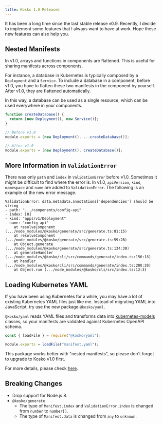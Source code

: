 ```yaml
---
title: Kosko 1.0 Released
---
```


It has been a long time since the last stable release v0.9. Recently, I decide to implement some features that I always want to have at work. Hope these new features can also help you.

## Nested Manifests

In v1.0, arrays and functions in components are flattened. This is useful for sharing manifests across components.

For instance, a database in Kubernetes is typically composed by a `Deployment` and a `Service`. To include a database in a component, before v1.0, you have to flatten these two manifests in the component by yourself. After v1.0, they are flattened automatically.

In this way, a database can be used as a single resource, which can be used everywhere in your components.

```js
function createDatabase() {
  return [new Deployment(), new Service()];
}

// Before v1.0
module.exports = [new Deployment(), ...createDatabase()];

// After v1.0
module.exports = [new Deployment(), createDatabase()];
```

## More Information in `ValidationError`

There was only `path` and `index` in `ValidationError` before v1.0. Sometimes it might be difficult to find where the error is. In v1.0, `apiVersion`, `kind`, `namespace` and `name` are added to `ValidationError`. The following is an example of the new error message.

```shell
ValidationError: data.metadata.annotations['dependencies'] should be string
- path: ".../components/config-api"
- index: [0]
- kind: "apps/v1/Deployment"
- name: "config-api"
    at resolveComponent (.../node_modules/@kosko/generate/src/generate.ts:81:15)
    at resolveComponent (.../node_modules/@kosko/generate/src/generate.ts:59:28)
    at Object.generate (.../node_modules/@kosko/generate/src/generate.ts:134:30)
    at generateHandler (.../node_modules/@kosko/cli/src/commands/generate/index.ts:156:18)
    at handler (.../node_modules/@kosko/cli/src/commands/generate/index.ts:200:20)
    at Object.run (.../node_modules/@kosko/cli/src/index.ts:12:3)
```

## Loading Kubernetes YAML

If you have been using Kubernetes for a while, you may have a lot of existing Kubernetes YAML files just like me. Instead of migrating YAML into JavaScript, try use the new package `@kosko/yaml`.

`@kosko/yaml` reads YAML files and transforms data into [kubernetes-models](https://github.com/tommy351/kubernetes-models-ts) classes, so your manifests are validated against Kubernetes OpenAPI schema.

```js
const { loadFile } = require("@kosko/yaml");

module.exports = loadFile("manifest.yaml");
```

This package works better with "nested manifests", so please don't forget to upgrade to Kosko v1.0 first.

For more details, please check [here](/docs/loading-kubernetes-yaml).

## Breaking Changes

- Drop support for Node.js 8.
- `@kosko/generate`
  - The type of `Manifest.index` and `ValidationError.index` is changed from `number` to `number[]`.
  - The type of `Manifest.data` is changed from `any` to `unknown`.
